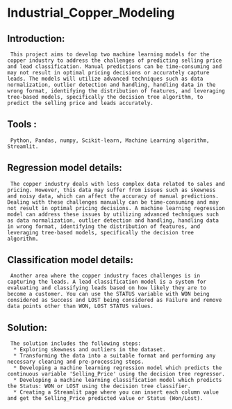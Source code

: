 # Industrial_Copper_Modeling
## Introduction:
     This project aims to develop two machine learning models for the copper industry to address the challenges of predicting selling price and lead classification. Manual predictions can be time-consuming and may not result in optimal pricing decisions or accurately capture leads. The models will utilize advanced techniques such as data normalization, outlier detection and handling, handling data in the wrong format, identifying the distribution of features, and leveraging tree-based models, specifically the decision tree algorithm, to predict the selling price and leads accurately.
## Tools :
     Python, Pandas, numpy, Scikit-learn, Machine Learning algorithm, Streamlit.

## Regression model details:
     The copper industry deals with less complex data related to sales and pricing. However, this data may suffer from issues such as skewness and noisy data, which can affect the accuracy of manual predictions. Dealing with these challenges manually can be time-consuming and may not result in optimal pricing decisions. A machine learning regression model can address these issues by utilizing advanced techniques such as data normalization, outlier detection and handling, handling data in wrong format, identifying the distribution of features, and leveraging tree-based models, specifically the decision tree algorithm.

## Classification model details:
     Another area where the copper industry faces challenges is in capturing the leads. A lead classification model is a system for evaluating and classifying leads based on how likely they are to become a customer. You can use the STATUS variable with WON being considered as Success and LOST being considered as Failure and remove data points other than WON, LOST STATUS values.
     
## Solution:
     The solution includes the following steps:
      * Exploring skewness and outliers in the dataset.
      * Transforming the data into a suitable format and performing any necessary cleaning and pre-processing steps.
      * Developing a machine learning regression model which predicts the continuous variable 'Selling_Price' using the decision tree regressor.
      * Developing a machine learning classification model which predicts the Status: WON or LOST using the decision tree classifier.
      * Creating a Streamlit page where you can insert each column value and get the Selling_Price predicted value or Status (Won/Lost).
